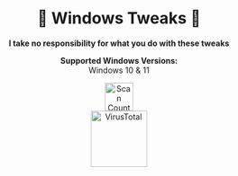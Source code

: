 <!DOCTYPE html>
<html lang="en">
<head>
    <meta charset="UTF-8">
    <meta name="viewport" content="width=device-width, initial-scale=1.0">
</head>
<body>

<h1 align="center">🚀 Windows Tweaks 🚀</h1>

<p align="center">
  <strong>I take no responsibility for what you do with these tweaks</strong>
</p>

<p align="center">
  <strong>Supported Windows Versions:</strong><br>
  Windows 10 & 11
</p>

<p align="center">
  <img src="https://github.com/kubsonxtm/website/blob/main/169.png?raw=true" alt="Scan Count" style="width: 50px; height: auto; max-width: 100px; max-height: 100px;">
  <br>
  <a href="https://www.virustotal.com/gui/file/a821d9f787193fa3a0b058a2e4de387b04103141ace769e065b5aba8501799ae?nocache=1" target="_blank">
    <img src="https://www.trustradius.com/_next/image?url=https%3A%2F%2Fmedia.trustradius.com%2Fproduct-logos%2FqZ%2FAJ%2FRAT0RK7MQK2V-180x180.PNG&w=128&q=75" alt="VirusTotal" style="width: 100px; height: auto;">
  </a>
  <br>
</p>

</body>
</html>
